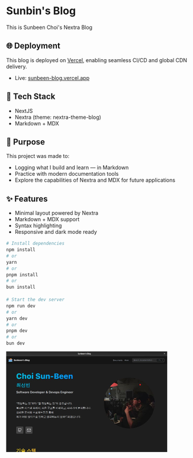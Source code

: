 # Sunbin's Blog

This is Sunbeen Choi's Nextra Blog

## 🌐 Deployment

This blog is deployed on [Vercel](https://vercel.com), enabling seamless CI/CD and global CDN delivery.

- Live: [sunbeen-blog.vercel.app](https://sunbeen-blog.vercel.app/)

## 🚀 Tech Stack

- NextJS
- Nextra (theme: nextra-theme-blog)
- Markdown + MDX

## 📂 Purpose

This project was made to:

- Logging what I build and learn — in Markdown
- Practice with modern documentation tools
- Explore the capabilities of Nextra and MDX for future applications

## ✨ Features

- Minimal layout powered by Nextra
- Markdown + MDX support
- Syntax highlighting
- Responsive and dark mode ready

```bash
# Install dependencies
npm install
# or
yarn
# or
pnpm install
# or
bun install

# Start the dev server
npm run dev
# or
yarn dev
# or
pnpm dev
# or
bun dev

```

![Example Image](public/mainPage.png)
